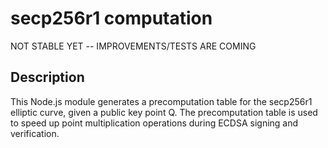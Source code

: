 # secp256r1 computation

NOT STABLE YET -- IMPROVEMENTS/TESTS ARE COMING

## Description

This Node.js module generates a precomputation table for the secp256r1 elliptic curve, given a public key point Q. The precomputation table is used to speed up point multiplication operations during ECDSA signing and verification.
